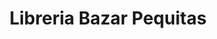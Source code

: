 ---
title: "Libreria Bazar Pequitas"
url: /ciudad-satelite/libreria-bazar-pequitas/
shop: material de oficina
---